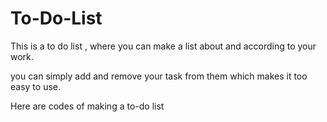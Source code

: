 # To-Do-List
This is a to do list , where you can make a list about and according to your work.

you can simply add and remove your task from them which makes it too easy to use.

Here are codes of making a to-do list